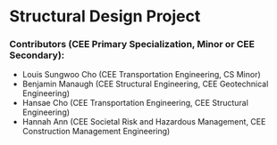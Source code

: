 # Structural Design Project

### Contributors (CEE Primary Specialization, Minor or CEE Secondary): 
- Louis Sungwoo Cho (CEE Transportation Engineering, CS Minor)
- Benjamin Manaugh (CEE Structural Engineering, CEE Geotechnical Engineering)
- Hansae Cho (CEE Transportation Engineering, CEE Structural Engineering)
- Hannah Ann (CEE Societal Risk and Hazardous Management, CEE Construction Management Engineering)
